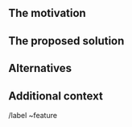 ## The motivation

<!--- Useful to breakdown to "As a [persona], I [want to do], so that [reason] -->

## The proposed solution

<!---
If you'd like, please provide a description of the solution you would like to see

If you don't have any ideas for the solution, simply leave this blank
-->

## Alternatives

<!---
If you've considered any alternatives, please describe them here

If you don't have any alternatives, simply leave this blank
-->

## Additional context

<!--- Add any additional context can go here -->

/label ~feature
